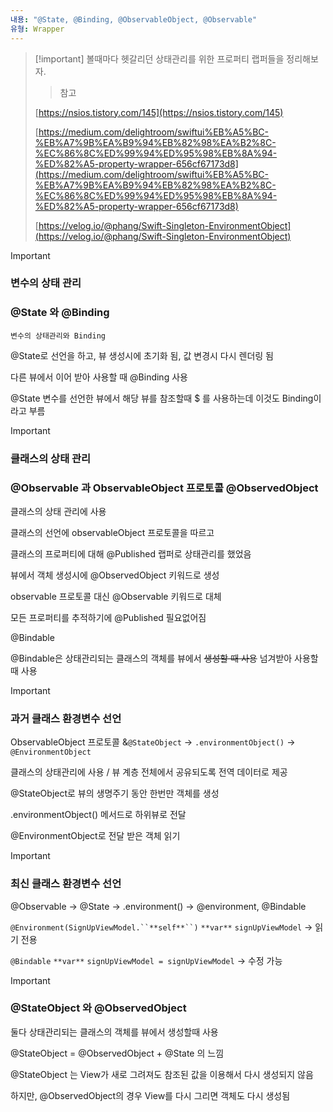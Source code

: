 ```yaml
---
내용: "@State, @Binding, @ObservableObject, @Observable"
유형: Wrapper
---
```

> [!important] 볼때마다 헷갈리던 상태관리를 위한 프로퍼티 랩퍼들을 정리해보자.
> 
>   
> 
> > 참고
> 
> [https://nsios.tistory.com/145](https://nsios.tistory.com/145)
> 
> [https://medium.com/delightroom/swiftui%EB%A5%BC-%EB%A7%9B%EA%B9%94%EB%82%98%EA%B2%8C-%EC%86%8C%ED%99%94%ED%95%98%EB%8A%94-%ED%82%A5-property-wrapper-656cf67173d8](https://medium.com/delightroom/swiftui%EB%A5%BC-%EB%A7%9B%EA%B9%94%EB%82%98%EA%B2%8C-%EC%86%8C%ED%99%94%ED%95%98%EB%8A%94-%ED%82%A5-property-wrapper-656cf67173d8)
> 
> [https://velog.io/@phang/Swift-Singleton-EnvironmentObject](https://velog.io/@phang/Swift-Singleton-EnvironmentObject)

  

  

> [!important]
> 
> ### 변수의 상태 관리
> 
> ### @State 와 @Binding
> 
> `변수의 상태관리와 Binding`
> 
>   
> 
> @State로 선언을 하고, 뷰 생성시에 초기화 됨, 값 변경시 다시 렌더링 됨
> 
> 다른 뷰에서 이어 받아 사용할 때 @Binding 사용
> 
> @State 변수를 선언한 뷰에서 해당 뷰를 참조할때 $ 를 사용하는데 이것도 Binding이라고 부름
> 
>   

  

  

> [!important]
> 
> ### 클래스의 상태 관리
> 
> ### @Observable 과 ObservableObject 프로토콜 @ObservedObject
> 
> 클래스의 상태 관리에 사용
> 
> 클래스의 선언에 observableObject 프로토콜을 따르고
> 
> 클래스의 프로퍼티에 대해 @Published 랩퍼로 상태관리를 했었음
> 
> 뷰에서 객체 생성시에 @ObservedObject 키워드로 생성
> 
>   
> 
> observable 프로토콜 대신 @Observable 키워드로 대체
> 
> 모든 프로퍼티를 추적하기에 @Published 필요없어짐
> 
>   
> 
> @Bindable
> 
> @Bindable은 상태관리되는 클래스의 객체를 뷰에서 ~~생성할 때 사용~~ 넘겨받아 사용할때 사용

  

> [!important]
> 
> ### 과거 클래스 환경변수 선언
> 
> ObservableObject 프로토콜 &`@StateObject` → `.environmentObject()` → `@EnvironmentObject`
> 
> 클래스의 상태관리에 사용 / 뷰 계층 전체에서 공유되도록 전역 데이터로 제공
> 
> @StateObject로 뷰의 생명주기 동안 한번만 객체를 생성
> 
> .environmentObject() 메서드로 하위뷰로 전달
> 
> @EnvironmentObject로 전달 받은 객체 읽기

  

> [!important]
> 
> ### 최신 클래스 환경변수 선언
> 
> @Observable → @State → .environment() → @environment, @Bindable
> 
> `@Environment(SignUpViewModel.``**self**``)` `**var**` `signUpViewModel` → 읽기 전용
> 
> `@Bindable` `**var**` `signUpViewModel = signUpViewModel` → 수정 가능

  

> [!important]
> 
> ### @StateObject 와 @ObservedObject
> 
> 둘다 상태관리되는 클래스의 객체를 뷰에서 생성할때 사용
> 
> @StateObject = @ObservedObject + @State 의 느낌
> 
> @StateObject 는 View가 새로 그려져도 참조된 값을 이용해서 다시 생성되지 않음
> 
> 하지만, @ObservedObject의 경우 View를 다시 그리면 객체도 다시 생성됨